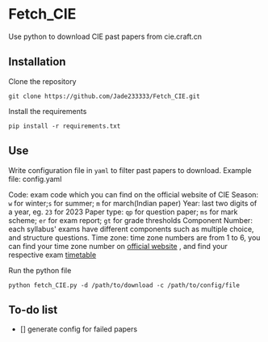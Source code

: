 # Fetch_CIE

Use python to download CIE past papers from cie.craft.cn

## Installation

Clone the repository

```
git clone https://github.com/Jade233333/Fetch_CIE.git
```

Install the requirements

```
pip install -r requirements.txt
```

## Use

Write configuration file in `yaml` to filter past papers to download.
Example file: config.yaml

Code: exam code which you can find on the official website of CIE
Season: `w` for winter;`s` for summer; `m` for march(Indian paper)
Year: last two digits of a year, eg. `23` for 2023
Paper type: `qp` for question paper; `ms` for mark scheme; `er` for exam report; `gt` for grade thresholds
Component Number: each syllabus' exams have different components such as multiple choice, and structure questions.
Time zone: time zone numbers are from 1 to 6, you can find your time zone number on [official website](https://www.cambridgeinternational.org/exam-administration/cambridge-exams-officers-guide/phase-1-preparation/timetabling-exams/administrative-zone/) , and find your respective exam [timetable](https://www.cambridgeinternational.org/exam-administration/cambridge-exams-officers-guide/phase-1-preparation/timetabling-exams/exam-timetables/)

Run the python file

```
python fetch_CIE.py -d /path/to/download -c /path/to/config/file
```

## To-do list

- [] generate config for failed papers
